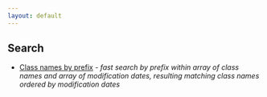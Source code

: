```yaml
---
layout: default
---
```


## Search
* [Class names by prefix](search/search-class-by-name) - _fast search by prefix within array of class names and array of modification dates, resulting matching class names ordered by modification dates_